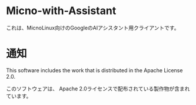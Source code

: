 # Micno-with-Assistant
これは、MicnoLinux向けのGoogleのAIアシスタント用クライアントです。

# 通知
This software includes the work that is distributed in the Apache License 2.0.

このソフトウェアは、 Apache 2.0ライセンスで配布されている製作物が含まれています。
